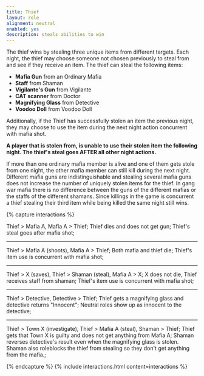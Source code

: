 ```yaml
---
title: Thief
layout: role
alignment: neutral
enabled: yes
description: steals abilities to win
---
```


The thief wins by stealing three unique items from different targets. Each night, the thief may choose someone not chosen previously to steal from and see if they receive an item. The thief can steal the following items:

- **Mafia Gun** from an Ordinary Mafia
- **Staff** from Shaman
- **Vigilante's Gun** from Vigilante
- **CAT scanner** from Doctor
- **Magnifying Glass** from Detective
- **Voodoo Doll** from Voodoo Doll

Additionally, if the Thief has successfully stolen an item the previous night, they may choose to use the item during the next night action concurrent with mafia shot. 

**A player that is stolen from, is unable to use their stolen item the following night. The thief's steal goes AFTER all other night actions.**

If more than one ordinary mafia member is alive and one of them gets stole from one night, the other mafia member can still kill during the next night. Different mafia guns are indistinguishable and stealing several mafia guns does not increase the number of uniquely stolen items for the thief. In gang war mafia there is no difference between the guns of the different mafias or the staffs of the different shamans. Since killings in the game is concurrent a thief stealing their third item while being killed the same night still wins.

{% capture interactions %}

Thief > Mafia A, Mafia A > Thief;
Thief dies and does not get gun;
Thief's steal goes after mafia shot;

---
Thief > Mafia A (shoots), Mafia A > Thief;
Both mafia and thief die;
Thief's item use is concurrent with mafia shot;

---
Thief > X (saves), Thief > Shaman (steal), Mafia A > X;
X does not die, Thief receives staff from shaman;
Thief's item use is concurrent with mafia shot;

---
Thief > Detective, Detective > Thief;
Thief gets a magnifying glass and detective returns "Innocent";
Neutral roles show up as innocent to the detective;

---
Thief > Town X (investigate), Thief > Mafia A (steal), Shaman > Thief;
Thief gets that Town X is guilty and does not get anything from Mafia A;
Shaman reverses detective's result even when the magnifying glass is stolen. Shaman also roleblocks the thief from stealing so they don't get anything from the mafia.;

{% endcapture %}
{% include interactions.html content=interactions %}
